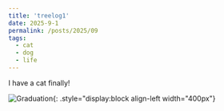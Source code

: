 ```yaml
---
title: 'treelog1'
date: 2025-9-1
permalink: /posts/2025/09
tags:
  - cat
  - dog
  - life
---
```


I have a cat finally!

![Graduation](https://rengshu-li.github.io/academicpages/images/profile_1.png){: .style="display:block align-left width="400px"}

